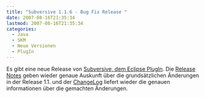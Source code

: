 ```yaml
---
title: "Subversive 1.1.6 - Bug Fix Release "
date: 2007-08-16T21:35:34
lastmod: 2007-08-16T21:35:34
categories:
  - Java
  - SKM
  - Neue Versionen
  - PlugIn
---
```

Es gibt eine neue Release von 
[Subversive, dem Eclipse PlugIn](http://www.polarion.org/index.php?page=overview&project=subversive). 
Die [Release Notes](http://www.polarion.org/projects/subversive/download/1.1/releasenotes.txt) geben wieder 
genaue Auskunft über die grundsätzlichen Änderungen in der Release 1.1. und der 
[ChangeLog](http://www.polarion.org/projects/subversive/download/1.1/changelog.txt) liefert wieder die genauen 
informationen über die gemachten Änderungen.
